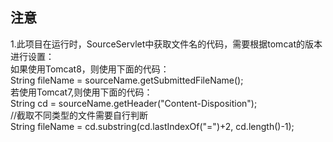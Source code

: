 ## 注意
1.此项目在运行时，SourceServlet中获取文件名的代码，需要根据tomcat的版本进行设置：  
    如果使用Tomcat8，则使用下面的代码：  
        String fileName = sourceName.getSubmittedFileName();  
    若使用Tomcat7,则使用下面的代码：  
        String cd = sourceName.getHeader("Content-Disposition");  
        //截取不同类型的文件需要自行判断  
        String fileName = cd.substring(cd.lastIndexOf("=")+2, cd.length()-1);  
